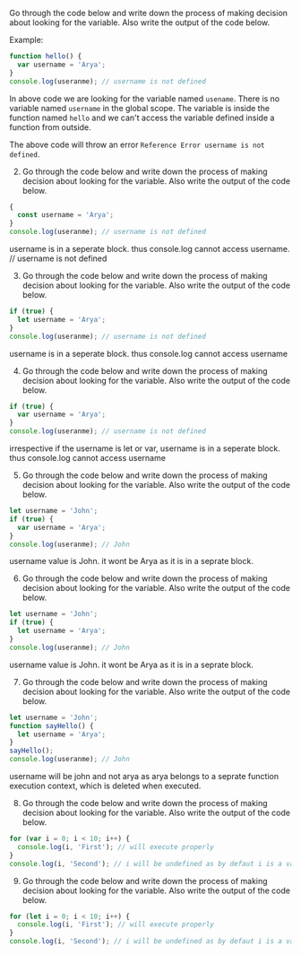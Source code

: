 Go through the code below and write down the process of making decision about looking for the variable. Also write the output of the code below.

Example:

```js
function hello() {
  var username = 'Arya';
}
console.log(useranme); // username is not defined
```

In above code we are looking for the variable named `usename`. There is no variable named `username` in the global scope. The variable is inside the function named `hello` and we can't access the variable defined inside a function from outside.

The above code will throw an error `Reference Error username is not defined`.

2. Go through the code below and write down the process of making decision about looking for the variable. Also write the output of the code below.

```js
{
  const username = 'Arya';
}
console.log(useranme); // username is not defined
```
username is in a seperate block. thus console.log cannot access username. // username is not defined

3. Go through the code below and write down the process of making decision about looking for the variable. Also write the output of the code below.

```js
if (true) {
  let username = 'Arya';
}
console.log(useranme); // username is not defined
```
username is in a seperate block. thus console.log cannot access username

4. Go through the code below and write down the process of making decision about looking for the variable. Also write the output of the code below.

```js
if (true) {
  var username = 'Arya';
}
console.log(useranme); // username is not defined
```
irrespective if the username is let or var, username is in a seperate block. thus console.log cannot access username

5. Go through the code below and write down the process of making decision about looking for the variable. Also write the output of the code below.
```js
let username = 'John';
if (true) {
  var username = 'Arya';
}
console.log(useranme); // John
```
username value is John. it wont be Arya as it is in a seprate block.

6. Go through the code below and write down the process of making decision about looking for the variable. Also write the output of the code below.

```js
let username = 'John';
if (true) {
  let username = 'Arya';
}
console.log(useranme); // John
```
username value is John. it wont be Arya as it is in a seprate block.

7. Go through the code below and write down the process of making decision about looking for the variable. Also write the output of the code below.

```js
let username = 'John';
function sayHello() {
  let username = 'Arya';
}
sayHello();
console.log(useranme); // John
```
username will be john and not arya as arya belongs to a seprate function execution context, which is deleted when executed.

8. Go through the code below and write down the process of making decision about looking for the variable. Also write the output of the code below.

```js
for (var i = 0; i < 10; i++) {
  console.log(i, 'First'); // will execute properly
}
console.log(i, 'Second'); // i will be undefined as by defaut i is a var.
```

9. Go through the code below and write down the process of making decision about looking for the variable. Also write the output of the code below.

```js
for (let i = 0; i < 10; i++) {
  console.log(i, 'First'); // will execute properly
}
console.log(i, 'Second'); // i will be undefined as by defaut i is a var.
```
